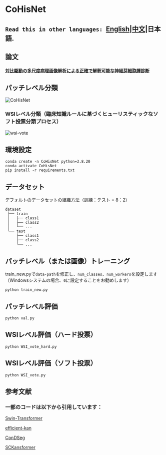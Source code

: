 CoHisNet
=========
**``Read this in other languages: ``[English](README.md)|[中文](README_zh.md)|日本語.**
--------
## 論文
#### [対比駆動の多尺度病理画像解析による正確で解釈可能な神経芽細胞腫診断](https://arxiv.org/abs/2504.13754)

## パッチレベル分類
![CoHisNet](https://github.com/user-attachments/assets/24950147-6ba7-42ff-89e0-6ed6fc3d0bba)

### WSIレベル分類（臨床知識ルールに基づくヒューリスティックなソフト投票分類プロセス）
![wsi-vote](https://github.com/user-attachments/assets/c8223b14-4243-427d-92e3-1638f218110c)

## 環境設定

    conda create -n CoHisNet python=3.8.20
    conda activate CoHisNet
    pip install -r requirements.txt

## データセット
デフォルトのデータセットの組織方法（訓練：テスト = 8：2）<br>

    dataset  
     ├── train
     │   ├── class1 
     │   ├── class2  
     │   └── ... 
     └── test
         ├── class1
         ├── class2
         └── ...

## パッチレベル（または画像）トレーニング
train_new.pyで`data-path`を修正し、`num_classes`、`num_workers`を設定します（Windowsシステムの場合、`0`に設定することをお勧めします）<br>

    python train_new.py

## パッチレベル評価

    python val.py

## WSIレベル評価（ハード投票）

    python WSI_vote_hard.py

## WSIレベル評価（ソフト投票）

    python WSI_vote.py
  
## 参考文献
### 一部のコードは以下から引用しています：

[Swin-Transformer](https://github.com/microsoft/Swin-Transformer)

[efficient-kan](https://github.com/Blealtan/efficient-kan)

[ConDSeg](https://github.com/Mengqi-Lei/ConDSeg)

[SCKansformer](https://github.com/JustlfC03/SCKansformer)
